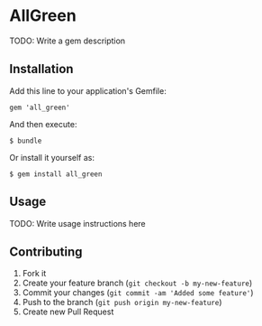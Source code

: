 # AllGreen

TODO: Write a gem description

## Installation

Add this line to your application's Gemfile:

    gem 'all_green'

And then execute:

    $ bundle

Or install it yourself as:

    $ gem install all_green

## Usage

TODO: Write usage instructions here

## Contributing

1. Fork it
2. Create your feature branch (`git checkout -b my-new-feature`)
3. Commit your changes (`git commit -am 'Added some feature'`)
4. Push to the branch (`git push origin my-new-feature`)
5. Create new Pull Request
